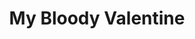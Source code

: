 ---
title: "My Bloody Valentine"
summary: "My Bloody Valentine are an Irish-English rock band. Initially active from 1985 to 1993, MBV reunited for an international tour in 2007, and, after a gap of 21 years, released its third LP in 2013. In addition to a steady stream of remasters, mainstay and leader has promised, on numerous occasions, a variety of forthcoming EPs and full-lengths."
image: "my-bloody-valentine.jpg"
---